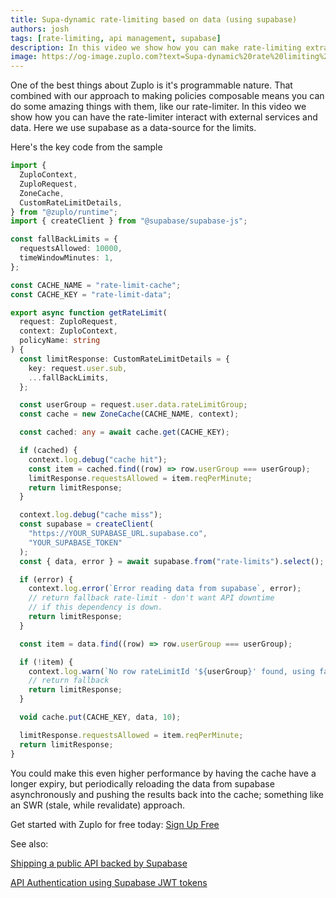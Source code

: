 ```yaml
---
title: Supa-dynamic rate-limiting based on data (using supabase)
authors: josh
tags: [rate-limiting, api management, supabase]
description: In this video we show how you can make rate-limiting extraordinarily dynamic by having the rate-limiter interact with external services like Supabase, Xata etc.
image: https://og-image.zuplo.com?text=Supa-dynamic%20rate%20limiting%20based%20on%20data
---
```


One of the best things about Zuplo is it's programmable nature. That combined with our approach to making policies composable means you can do some amazing things with them, like our rate-limiter. In this video we show how you can have the rate-limiter interact with external services and data. Here we use supabase as a data-source for the limits.

<YouTubeVideo url="https://www.youtube-nocookie.com/embed/zFpfHGB7u6g" />

Here's the key code from the sample

```ts
import {
  ZuploContext,
  ZuploRequest,
  ZoneCache,
  CustomRateLimitDetails,
} from "@zuplo/runtime";
import { createClient } from "@supabase/supabase-js";

const fallBackLimits = {
  requestsAllowed: 10000,
  timeWindowMinutes: 1,
};

const CACHE_NAME = "rate-limit-cache";
const CACHE_KEY = "rate-limit-data";

export async function getRateLimit(
  request: ZuploRequest,
  context: ZuploContext,
  policyName: string
) {
  const limitResponse: CustomRateLimitDetails = {
    key: request.user.sub,
    ...fallBackLimits,
  };

  const userGroup = request.user.data.rateLimitGroup;
  const cache = new ZoneCache(CACHE_NAME, context);

  const cached: any = await cache.get(CACHE_KEY);

  if (cached) {
    context.log.debug("cache hit");
    const item = cached.find((row) => row.userGroup === userGroup);
    limitResponse.requestsAllowed = item.reqPerMinute;
    return limitResponse;
  }

  context.log.debug("cache miss");
  const supabase = createClient(
    "https://YOUR_SUPABASE_URL.supabase.co",
    "YOUR_SUPABASE_TOKEN"
  );
  const { data, error } = await supabase.from("rate-limits").select();

  if (error) {
    context.log.error(`Error reading data from supabase`, error);
    // return fallback rate-limit - don't want API downtime
    // if this dependency is down.
    return limitResponse;
  }

  const item = data.find((row) => row.userGroup === userGroup);

  if (!item) {
    context.log.warn(`No row rateLimitId '${userGroup}' found, using fallback`);
    // return fallback
    return limitResponse;
  }

  void cache.put(CACHE_KEY, data, 10);

  limitResponse.requestsAllowed = item.reqPerMinute;
  return limitResponse;
}
```

You could make this even higher performance by having the cache have a longer expiry, but periodically reloading the data from supabase asynchronously and pushing the results back into the cache; something like an SWR (stale, while revalidate) approach.

Get started with Zuplo for free today: [Sign Up Free](https://zuplo.link/sb-blog-signup)

See also:

[Shipping a public API backed by Supabase](https://zuplo.com/blog/2022/11/18/shipping-a-public-api-backed-by-supabase)

[API Authentication using Supabase JWT tokens](https://zuplo.com/blog/2022/11/15/api-authentication-with-supabase-jwt)
